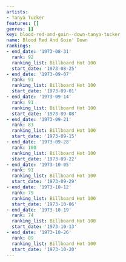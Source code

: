 ```yaml
---
artists:
- Tanya Tucker
features: []
genres: []
key: blood-red-and-goin--down-tanya-tucker
name: Blood Red And Goin' Down
rankings:
- end_date: '1973-08-31'
  rank: 92
  ranking_list: Billboard Hot 100
  start_date: '1973-08-25'
- end_date: '1973-09-07'
  rank: 91
  ranking_list: Billboard Hot 100
  start_date: '1973-09-01'
- end_date: '1973-09-14'
  rank: 91
  ranking_list: Billboard Hot 100
  start_date: '1973-09-08'
- end_date: '1973-09-21'
  rank: 83
  ranking_list: Billboard Hot 100
  start_date: '1973-09-15'
- end_date: '1973-09-28'
  rank: 100
  ranking_list: Billboard Hot 100
  start_date: '1973-09-22'
- end_date: '1973-10-05'
  rank: 91
  ranking_list: Billboard Hot 100
  start_date: '1973-09-29'
- end_date: '1973-10-12'
  rank: 79
  ranking_list: Billboard Hot 100
  start_date: '1973-10-06'
- end_date: '1973-10-19'
  rank: 74
  ranking_list: Billboard Hot 100
  start_date: '1973-10-13'
- end_date: '1973-10-26'
  rank: 89
  ranking_list: Billboard Hot 100
  start_date: '1973-10-20'
---
```


